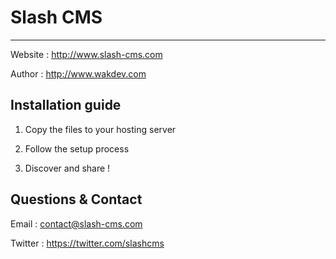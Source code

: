 Slash CMS
================================================
------------------
Website : http://www.slash-cms.com

Author : http://www.wakdev.com

Installation guide
------------------

1. Copy the files to your hosting server

2. Follow the setup process

3. Discover and share !

Questions & Contact 
-------------------
Email : contact@slash-cms.com

Twitter : https://twitter.com/slashcms



